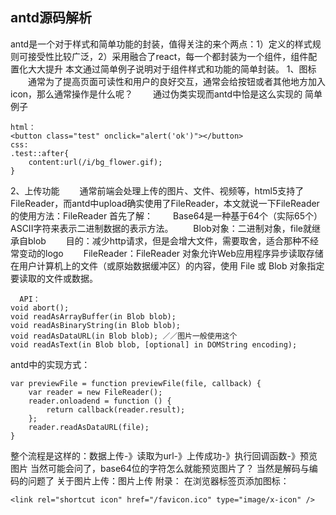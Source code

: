 ## antd源码解析

antd是一个对于样式和简单功能的封装，值得关注的来个两点：1）定义的样式规则可接受性比较广泛，2）采用融合了react，每一个都封装为一个组件，组件配置化大大提升 
本文通过简单例子说明对于组件样式和功能的简单封装。 
1、图标 
  通常为了提高页面可读性和用户的良好交互，通常会给按钮或者其他地方加入icon，那么通常操作是什么呢？ 
  通过伪类实现而antd中恰是这么实现的 
简单例子
```
html：
<button class="test" οnclick="alert('ok')"></button>
css:
.test::after{
    content:url(/i/bg_flower.gif);
}
```
2、上传功能 
  通常前端会处理上传的图片、文件、视频等，html5支持了FileReader，而antd中upload确实使用了FileReader，本文就说一下FileReader的使用方法：FileReader 
首先了解： 
  Base64是一种基于64个（实际65个）ASCII字符来表示二进制数据的表示方法。 
  Blob对象：二进制对象，file就继承自blob 
  目的：减少http请求，但是会增大文件，需要取舍，适合那种不经常变动的logo 
  FileReader：FileReader 对象允许Web应用程序异步读取存储在用户计算机上的文件（或原始数据缓冲区）的内容，使用 File 或 Blob 对象指定要读取的文件或数据。 
```
  API： 
void abort(); 
void readAsArrayBuffer(in Blob blob); 
void readAsBinaryString(in Blob blob); 
void readAsDataURL(in Blob blob); ／／图片一般使用这个 
void readAsText(in Blob blob, [optional] in DOMString encoding);
```
antd中的实现方式：
```
var previewFile = function previewFile(file, callback) {
    var reader = new FileReader();
    reader.onloadend = function () {
        return callback(reader.result);
    };
    reader.readAsDataURL(file);
}
```
整个流程是这样的：数据上传-》读取为url-》上传成功-》执行回调函数-》预览图片 
当然可能会问了，base64位的字符怎么就能预览图片了？ 
当然是解码与编码的问题了 
关于图片上传：图片上传 
附录： 
在浏览器标签页添加图标：
```
<link rel="shortcut icon" href="/favicon.ico" type="image/x-icon" />
```
